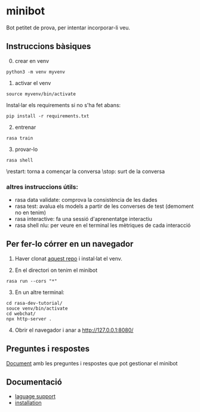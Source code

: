 # minibot

Bot petitet de prova, per intentar incorporar-li veu.

## Instruccions bàsiques
0) crear en venv
```
python3 -m venv myvenv
```

1) activar el venv
```
source myvenv/bin/activate
```
Instal·lar els requirements si no s'ha fet abans:
```
pip install -r requirements.txt
```

2) entrenar
```
rasa train
```

3) provar-lo 
```
rasa shell
```
\restart: torna a començar la conversa
\stop: surt de la conversa

### altres instruccions útils:
* rasa data validate: comprova la consistència de les dades
* rasa test: avalua els models a partir de les converses de test (demoment no en tenim)
* rasa interactive: fa una sessió d'aprenentatge interactiu
* rasa shell nlu: per veure en el terminal les mètriques de cada interacció

## Per fer-lo córrer en un navegador
1) Haver clonat [aquest repo](https://github.com/petr7555/rasa-dev-tutorial/) i instal·lat el venv.

2) En el directori on tenim el minibot

```
rasa run --cors "*"
```

3) En un altre terminal:

```
cd rasa-dev-tutorial/
souce venv/bin/activate
cd webchat/
npx http-server .
``` 

4) Obrir el navegador i anar a http://127.0.0.1:8080/

## Preguntes i respostes
[Document](https://docs.google.com/document/d/1ZOC0wRiWv2Ogmc3kf7xQtD-HhZrFjaF00zKGes5ct90/edit?usp=sharing) amb les preguntes i respostes que pot gestionar el minibot 



## Documentació
* [laguage support](https://rasa.com/docs/rasa/language-support/)
* [installation](https://rasa.com/docs/rasa/installation/)
